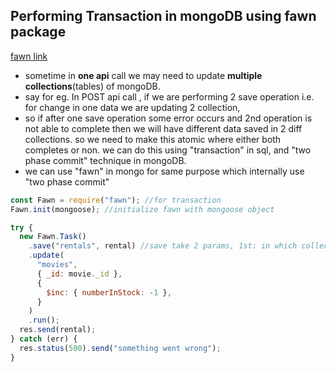 ## Performing Transaction in mongoDB using fawn package

[fawn link](https://www.npmjs.com/package/fawn)

- sometime in **one api** call we may need to update **multiple collections**(tables) of mongoDB.
- say for eg. In POST api call , if we are performing 2 save operation i.e. for change in one data we are updating 2 collection,
- so if after one save operation some error occurs and 2nd operation is not able to complete then we will have different data saved in 2 diff collections. so we need to make this atomic where either both completes or non. we can do this using "transaction" in sql, and "two phase commit" technique in mongoDB.
- we can use "fawn" in mongo for same purpose which internally use "two phase commit"

```js
const Fawn = require("fawn"); //for transaction
Fawn.init(mongoose); //initialize fawn with mongoose object

try {
  new Fawn.Task()
    .save("rentals", rental) //save take 2 params, 1st: in which collection to save , 2nd: what to
    .update(
      "movies",
      { _id: movie._id },
      {
        $inc: { numberInStock: -1 },
      }
    )
    .run();
  res.send(rental);
} catch (err) {
  res.status(500).send("something went wrong");
}
```
